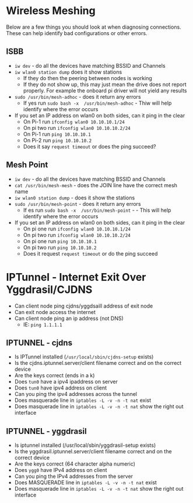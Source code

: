# Wireless Meshing

Below are a few things you should look at when diagnosing connections. These can help identify bad configurations or other errors.

## ISBB
- `iw dev` - do all the devices have matching BSSID and Channels
- `iw wlan0 station dump` does it show stations
    - If they do then the peering between nodes is working
    - If they do not show up, this may just mean the drive does not report properly. For example the onboard pi driver will not yield any results
- `sudo /usr/bin/mesh-adhoc`  - does it return any errors
   - If yes run `sudo bash -x  /usr/bin/mesh-adhoc` - Thiw will help identify where the error occurs
- If you set an IP address on wlan0 on both sides, can it ping in the clear
    - On Pi-1 run `ifconfig wlan0 10.10.10.1/24`
    - On pi two run `ifconfig wlan0 10.10.10.2/24`
    - On Pi-1 run `ping 10.10.10.1`
    - On Pi-2 run `ping 10.10.10.2`
    - Does it say `request timeout` or does the ping succeed?

## Mesh Point
- `iw dev` - do all the devices have matching BSSID and Channels
- `cat /usr/bin/mesh-mesh` - does the JOIN line have the correct mesh name
- `iw wlan0 station dump` - does it show the stations
- `sudo /usr/bin/mesh-point`  - does it return any errors
   - If es run `sudo bash -x  /usr/bin/mesh-point` -  - This will help identify where the error occurs
- If you set an IP address on wlan0 on both sides, can it ping in the clear
    - On pi one run `ifconfig wlan0 10.10.10.1/24`
    - On pi two run `ifconfig wlan0 10.10.10.2/24`
    - On pi one run `ping 10.10.10.1`
    - On pi two run `ping 10.10.10.2`
    - Does it request `request timeout` or do the ping succeed

# IPTunnel - Internet Exit Over Yggdrasil/CJDNS
- Can client node ping cjdns/yggdsaill address of exit node
- Can exit node access the internet
- Can client node ping an ip address (not DNS)
    - IE: `ping 1.1.1.1`

## IPTUNNEL - cjdns
- Is IPTunnel installed (`/usr/local/sbin/cjdns-setup` exists)
- Is the cjdns.iptunnel.server/client filename correct and on the correct device
- Are the keys correct (ends in a k)
- Does `tun0` have a ipv4 ipaddress on server
- Does `tun0` have ipv4 address on client
- Can you ping the ipv4 addresses across the tunnel
- Does masquerade line in `iptables -L -v -n -t nat` exist
- Does masquerade line in `iptables -L -v -n -t nat` show the right out interface

## IPTUNNEL - yggdrasil
- Is iptunnel installed (/usr/local/sbin/yggdrasil-setup exists)
- Is the yggdrasil.iptunnel.server/client filename correct and on the correct device
- Are the keys correct (64 character alpha numeric)
- Does `ygg0` have IPv4 address on client
- Can you ping the IPv4 addresses from the server
- Does MASQUERADE line in `iptables -L -v -n -t nat` exist
- Does masquerade line in `iptables -L -v -n -t nat` show the right out interface
